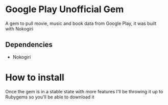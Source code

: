 # Google Play Unofficial Gem

A gem to pull movie, music and book data from Google Play, it was built with Nokogiri

## Dependencies

* Nokogiri

# How to install

Once the gem is in a stable state with more features I'll be throwing it up to Rubygems so you'll be able to download it